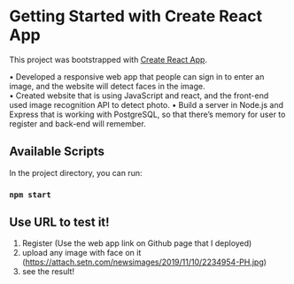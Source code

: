 # Getting Started with Create React App

This project was bootstrapped with [Create React App](https://github.com/facebook/create-react-app).

• Developed a responsive web app that people can sign in to enter an image, and the website will detect faces in the image. </br>
• Created website that is using JavaScript and react, and the front-end used image recognition API to detect photo.
• Build a server in Node.js and Express that is working with PostgreSQL, so that there’s memory for user to register
and back-end will remember.


## Available Scripts

In the project directory, you can run:

### `npm start`

## Use URL to test it!
1. Register (Use the web app link on Github page that I deployed)
2. upload any image with face on it (https://attach.setn.com/newsimages/2019/11/10/2234954-PH.jpg)
3. see the result!
